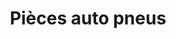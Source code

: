 ---
title: "Pièces auto pneus"
url: /armentieres/pieces-auto-pneus/
shop: réparation de voitures
---